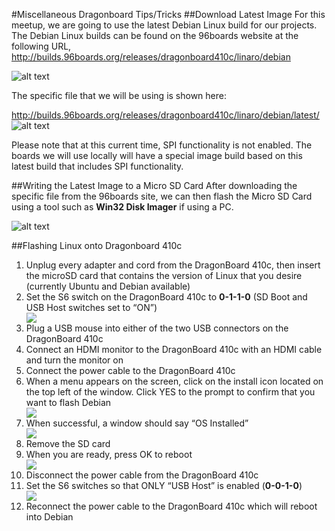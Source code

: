 #Miscellaneous Dragonboard Tips/Tricks
##Download Latest Image
For this meetup, we are going to use the latest Debian Linux build for our projects. The Debian Linux builds can be found on the 96boards website at the following URL, http://builds.96boards.org/releases/dragonboard410c/linaro/debian

![alt text](https://github.com/mvartani76/iot-detroit-jan2017/blob/master/Images/latest_debian_image_location_96boards.png "Location of Debian Images")

The specific file that we will be using is shown here:

http://builds.96boards.org/releases/dragonboard410c/linaro/debian/latest/
![alt text](https://github.com/mvartani76/iot-detroit-jan2017/blob/master/Images/latest_debian_image_location_96boards_filename.png "Latest Debian Image")

Please note that at this current time, SPI functionality is not enabled. The boards we will use locally will have a special image build based on this latest build that includes SPI functionality.

##Writing the Latest Image to a Micro SD Card
After downloading the specific file from the 96boards site, we can then flash the Micro SD Card using a tool such as **Win32 Disk Imager** if using a PC.

![alt text](https://github.com/mvartani76/iot-detroit-jan2017/blob/master/Images/latest_debian_image_location_96boards_flash_win32dskimager.png "Flashing Micro SD Card with Win32 Disk Imager")

##Flashing Linux onto Dragonboard 410c
<ol>
  <li>Unplug every adapter and cord from the DragonBoard 410c, then insert the microSD card that contains the version of Linux that you   desire (currently Ubuntu and Debian available)</li>
  <li>Set the S6 switch on the DragonBoard 410c to <strong>0-1-1-0</strong> (SD Boot and USB Host switches set to “ON”)</li>
  <span style="text-align:center"><img src="https://github.com/mvartani76/iot-detroit-jan2017/blob/master/Images/dragonboard410c-s6-0110.png"></span>
  <li>Plug a USB mouse into either of the two USB connectors on the DragonBoard 410c</li>
  <li>Connect an HDMI monitor to the DragonBoard 410c with an HDMI cable and turn the monitor on</li>
  <li>Connect the power cable to the DragonBoard 410c</li>
  <li>When a menu appears on the screen, click on the install icon located on the top left of the window. Click YES to the prompt to           confirm that you want to flash Debian</li>
  <span style="text-align:center"><img src="https://github.com/mvartani76/iot-detroit-jan2017/blob/master/Images/dragonboard410c-flash-step-6.png"></span>
  <li>When successful, a window should say “OS Installed”</li>
  <span style="text-align:center"><img src="https://github.com/mvartani76/iot-detroit-jan2017/blob/master/Images/dragonboard410c-flash-step-7.png"></span>
  <li>Remove the SD card</li>
  <li>When you are ready, press OK to reboot</li>
  <span style="text-align:center"><img src="https://github.com/mvartani76/iot-detroit-jan2017/blob/master/Images/dragonboard410c-flash-step-9.png"></span>
  <li>Disconnect the power cable from the DragonBoard 410c</li>
  <li>Set the S6 switches so that ONLY “USB Host” is enabled (<strong>0-0-1-0</strong>)</li>
    <span style="text-align:center"><img src="https://github.com/mvartani76/iot-detroit-jan2017/blob/master/Images/dragonboard410c-s6-0010.png"></span>
  <li>Reconnect the power cable to the DragonBoard 410c which will reboot into Debian</li>
</ol>
